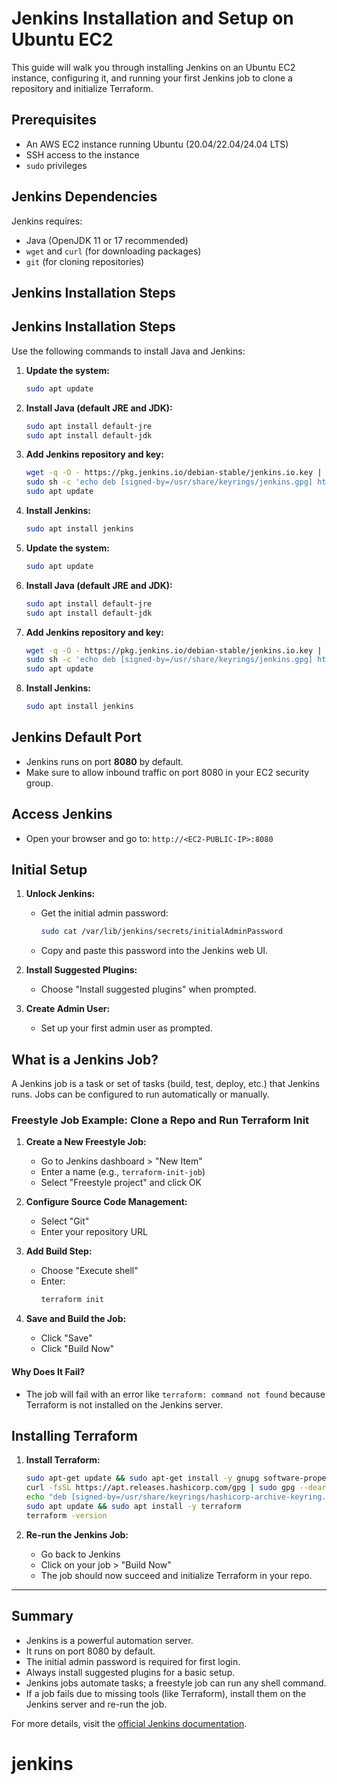 # Jenkins Installation and Setup on Ubuntu EC2

This guide will walk you through installing Jenkins on an Ubuntu EC2 instance, configuring it, and running your first Jenkins job to clone a repository and initialize Terraform.

## Prerequisites
- An AWS EC2 instance running Ubuntu (20.04/22.04/24.04 LTS)
- SSH access to the instance
- `sudo` privileges

## Jenkins Dependencies
Jenkins requires:
- Java (OpenJDK 11 or 17 recommended)
- `wget` and `curl` (for downloading packages)
- `git` (for cloning repositories)

## Jenkins Installation Steps


## Jenkins Installation Steps

Use the following commands to install Java and Jenkins:

1. **Update the system:**
   ```bash
   sudo apt update
   ```

2. **Install Java (default JRE and JDK):**
   ```bash
   sudo apt install default-jre
   sudo apt install default-jdk
   ```

3. **Add Jenkins repository and key:**
   ```bash
   wget -q -O - https://pkg.jenkins.io/debian-stable/jenkins.io.key | sudo gpg --dearmor -o /usr/share/keyrings/jenkins.gpg
   sudo sh -c 'echo deb [signed-by=/usr/share/keyrings/jenkins.gpg] http://pkg.jenkins.io/debian-stable binary/ > /etc/apt/sources.list.d/jenkins.list'
   sudo apt update
   ```

4. **Install Jenkins:**
   ```bash
   sudo apt install jenkins
   ```

1. **Update the system:**
   ```bash
   sudo apt update
   ```

2. **Install Java (default JRE and JDK):**
   ```bash
   sudo apt install default-jre
   sudo apt install default-jdk
   ```

3. **Add Jenkins repository and key:**
   ```bash
   wget -q -O - https://pkg.jenkins.io/debian-stable/jenkins.io.key | sudo gpg --dearmor -o /usr/share/keyrings/jenkins.gpg
   sudo sh -c 'echo deb [signed-by=/usr/share/keyrings/jenkins.gpg] http://pkg.jenkins.io/debian-stable binary/ > /etc/apt/sources.list.d/jenkins.list'
   sudo apt update
   ```

4. **Install Jenkins:**
   ```bash
   sudo apt install jenkins
   ```

## Jenkins Default Port
- Jenkins runs on port **8080** by default.
- Make sure to allow inbound traffic on port 8080 in your EC2 security group.

## Access Jenkins
- Open your browser and go to: `http://<EC2-PUBLIC-IP>:8080`

## Initial Setup
1. **Unlock Jenkins:**
   - Get the initial admin password:
     ```bash
     sudo cat /var/lib/jenkins/secrets/initialAdminPassword
     ```
   - Copy and paste this password into the Jenkins web UI.

2. **Install Suggested Plugins:**
   - Choose "Install suggested plugins" when prompted.

3. **Create Admin User:**
   - Set up your first admin user as prompted.

## What is a Jenkins Job?
A Jenkins job is a task or set of tasks (build, test, deploy, etc.) that Jenkins runs. Jobs can be configured to run automatically or manually.

### Freestyle Job Example: Clone a Repo and Run Terraform Init

1. **Create a New Freestyle Job:**
   - Go to Jenkins dashboard > "New Item"
   - Enter a name (e.g., `terraform-init-job`)
   - Select "Freestyle project" and click OK

2. **Configure Source Code Management:**
   - Select "Git"
   - Enter your repository URL

3. **Add Build Step:**
   - Choose "Execute shell"
   - Enter:
     ```bash
     terraform init
     ```

4. **Save and Build the Job:**
   - Click "Save"
   - Click "Build Now"

#### Why Does It Fail?
- The job will fail with an error like `terraform: command not found` because Terraform is not installed on the Jenkins server.

## Installing Terraform
1. **Install Terraform:**
   ```bash
   sudo apt-get update && sudo apt-get install -y gnupg software-properties-common curl
   curl -fsSL https://apt.releases.hashicorp.com/gpg | sudo gpg --dearmor -o /usr/share/keyrings/hashicorp-archive-keyring.gpg
   echo "deb [signed-by=/usr/share/keyrings/hashicorp-archive-keyring.gpg] https://apt.releases.hashicorp.com $(lsb_release -cs) main" | sudo tee /etc/apt/sources.list.d/hashicorp.list
   sudo apt update && sudo apt install -y terraform
   terraform -version
   ```

2. **Re-run the Jenkins Job:**
   - Go back to Jenkins
   - Click on your job > "Build Now"
   - The job should now succeed and initialize Terraform in your repo.

---

## Summary
- Jenkins is a powerful automation server.
- It runs on port 8080 by default.
- The initial admin password is required for first login.
- Always install suggested plugins for a basic setup.
- Jenkins jobs automate tasks; a freestyle job can run any shell command.
- If a job fails due to missing tools (like Terraform), install them on the Jenkins server and re-run the job.

For more details, visit the [official Jenkins documentation](https://www.jenkins.io/doc/).
# jenkins
